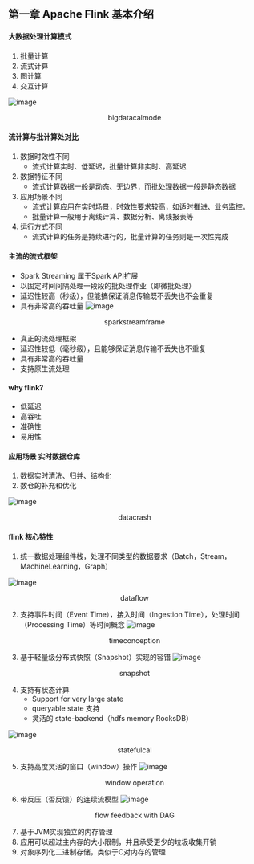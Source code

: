## 第一章 Apache Flink 基本介绍

#### 大数据处理计算模式
1. 批量计算
2. 流式计算
3. 图计算
4. 交互计算

![image](frame_img/bigdatacalmode.png)
<p align="center">bigdatacalmode</p>

#### 流计算与批计算处对比
1. 数据时效性不同
   - 流式计算实时、低延迟，批量计算非实时、高延迟
2. 数据特征不同
   - 流式计算数据一般是动态、无边界，而批处理数据一般是静态数据
3. 应用场景不同
   - 流式计算应用在实时场景，时效性要求较高，如适时推进、业务监控。
   - 批量计算一般用于离线计算、数据分析、离线报表等
4. 运行方式不同
   - 流式计算的任务是持续进行的，批量计算的任务则是一次性完成

#### 主流的流式框架
- Spark Streaming 属于Spark API扩展
- 以固定时间间隔处理一段段的批处理作业（即微批处理）
- 延迟性较高（秒级），但能搞保证消息传输既不丢失也不会重复
- 具有非常高的吞吐量
![image](frame_img/sparkstreamframe.png)
<p align="center">sparkstreamframe</p>

- 真正的流处理框架
- 延迟性较低（毫秒级），且能够保证消息传输不丢失也不重复
- 具有非常高的吞吐量
- 支持原生流处理

#### why flink?
- 低延迟
- 高吞吐
- 准确性
- 易用性

#### 应用场景 实时数据仓库
1. 数据实时清洗、归并、结构化
2. 数仓的补充和优化

![image](frame_img/datacrash.png)
<p align ="center">datacrash</p> 

#### flink 核心特性
1. 统一数据处理组件栈，处理不同类型的数据要求（Batch，Stream，MachineLearning，Graph）

![image](frame_img/dataflow.png)
<p align="center">dataflow</p>

2. 支持事件时间（Event Time），接入时间（Ingestion Time），处理时间（Processing Time）等时间概念
![image](frame_img/timeconception.png)
<p align="center">timeconception</p>

3. 基于轻量级分布式快照（Snapshot）实现的容错
![image](frame_img/snapshot.png)
<p align="center">snapshot</p>

4. 支持有状态计算
   - Support for very large state
   - queryable state 支持
   - 灵活的 state-backend（hdfs memory RocksDB）
  
![image](frame_img/statefulcal.png)
<p align="center">statefulcal</p>

5. 支持高度灵活的窗口（window）操作
![image](frame_img/windowopt.png)
<p align="center">window operation</p>

6. 带反压（否反馈）的连续流模型
![image](frame_img/flowfeedback.png)
<p align="center">flow feedback with DAG</p>

7. 基于JVM实现独立的内存管理
8. 应用可以超过主内存的大小限制，并且承受更少的垃圾收集开销
9. 对象序列化二进制存储，类似于C对内存的管理
